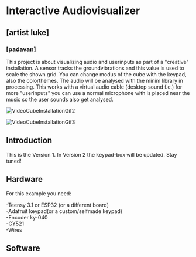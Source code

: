 <h1>Interactive Audiovisualizer</h1>
<h2>[artist luke]</h2>
<h3>[padavan]</h3>

This project is about visualizing audio and userinputs as part of a "creative" installation. A sensor tracks the groundvibrations and this value is used to scale the shown grid. You can change modus of the cube with the keypad, also the colorthemes. The audio will be analysed with the minim library in processing. This works with a virtual audio cable (desktop sound f.e.) for more "userinputs" you can use a normal microphone with is placed near the music so the user sounds also get analysed.

![VideoCubeInstallationGif2](https://user-images.githubusercontent.com/118546239/205940936-59874347-07e8-44ab-b682-81462e7821ce.gif)

![VideoCubeInstallationGif3](https://user-images.githubusercontent.com/118546239/205941172-2cadf722-b8ae-434f-8d25-f53f0ffa98b7.gif)

<h2>Introduction</h2>
This is the Version 1. In Version 2 the keypad-box will be updated. Stay tuned!
<h2>Hardware</h2>
For this example you need: <br>

-Teensy 3.1 or ESP32 (or a different board)<br>
-Adafruit keypad(or a custom/selfmade keypad)<br>
-Encoder ky-040<br>
-GY521<br>
-Wires<br>

<h2>Software</h2>
